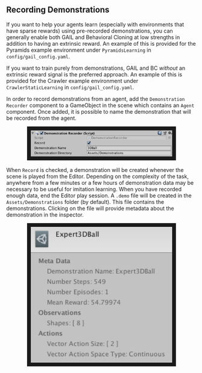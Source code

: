 ## Recording Demonstrations

If you want to help your agents learn (especially with environments that have
sparse rewards) using pre-recorded demonstrations, you can generally enable both
GAIL and Behavioral Cloning at low strengths in addition to having an extrinsic
reward. An example of this is provided for the Pyramids example environment
under `PyramidsLearning` in `config/gail_config.yaml`.

If you want to train purely from demonstrations, GAIL and BC _without_ an
extrinsic reward signal is the preferred approach. An example of this is
provided for the Crawler example environment under `CrawlerStaticLearning` in
`config/gail_config.yaml`.

In order to record demonstrations from an agent, add the
`Demonstration Recorder` component to a GameObject in the scene which contains
an `Agent` component. Once added, it is possible to name the demonstration that
will be recorded from the agent.

<p align="center">
  <img src="images/demo_component.png"
       alt="BC Teacher Helper"
       width="375" border="10" />
</p>

When `Record` is checked, a demonstration will be created whenever the scene is
played from the Editor. Depending on the complexity of the task, anywhere from a
few minutes or a few hours of demonstration data may be necessary to be useful
for imitation learning. When you have recorded enough data, end the Editor play
session. A `.demo` file will be created in the `Assets/Demonstrations` folder
(by default). This file contains the demonstrations. Clicking on the file will
provide metadata about the demonstration in the inspector.

<p align="center">
  <img src="images/demo_inspector.png"
       alt="BC Teacher Helper"
       width="375" border="10" />
</p>
